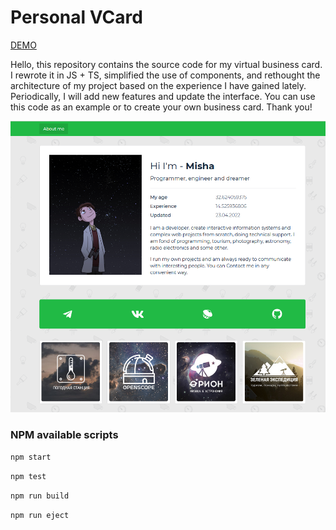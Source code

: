 # Personal VCard

[DEMO](https://miksoft.pro)

Hello, this repository contains the source code for my virtual business card. I rewrote it in JS + TS, simplified the use of components, and rethought the architecture of my project based on the experience I have gained lately. Periodically, I will add new features and update the interface. You can use this code as an example or to create your own business card. Thank you!

![UI example](./docs/screen.png)

### NPM available scripts

`npm start`

`npm test`

`npm run build`

`npm run eject`